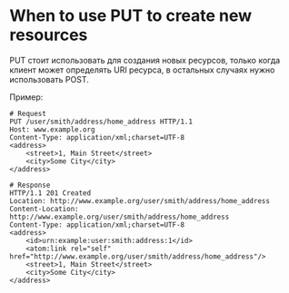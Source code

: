 # When to use PUT to create new resources

PUT стоит использовать для создания новых ресурсов, только когда клиент может определять URI ресурса, в остальных случаях нужно использовать POST.

Пример:
```
# Request
PUT /user/smith/address/home_address HTTP/1.1
Host: www.example.org
Content-Type: application/xml;charset=UTF-8
<address>
    <street>1, Main Street</street>
    <city>Some City</city>
</address>

# Response
HTTP/1.1 201 Created
Location: http://www.example.org/user/smith/address/home_address
Content-Location: http://www.example.org/user/smith/address/home_address
Content-Type: application/xml;charset=UTF-8
<address>
    <id>urn:example:user:smith:address:1</id>
    <atom:link rel="self" href="http://www.example.org/user/smith/address/home_address"/>
    <street>1, Main Street</street>
    <city>Some City</city>
</address>
```
